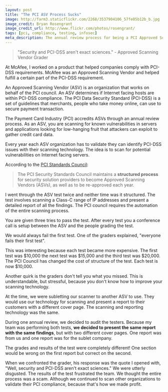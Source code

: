 ```yaml
---
layout: post
title: "The PCI ASV Process Sucks"
image: http://farm3.staticflickr.com/2268/3537904106_57fe05b12b_b.jpg
image_credit: Bryan Rosengrant
image_credit_url: http://www.flickr.com/photos/rosengrant/
tags: [pci, compliance, testing, infosec]
meta_description: The annual review process for being a PCI Approved Scanning Vendor is bad. The review is subjective.
---
```


> "Security and PCI-DSS aren't exact sciences." - Approved Scanning Vendor Grader

At McAfee, I worked on a product that helped companies comply with PCI-DSS requirements. McAfee was an Approved Scanning Vendor and helped fulfill a certain part of the PCI-DSS requirement.

An Approved Scanning Vendor (ASV) is an organization that works on behalf of the PCI council. An ASV determines if Internet facing hosts are within PCI-DSS compliance. The PCI Data Security Standard (PCI-DSS) is a set of guidelines that merchants, people who take money online, can use to secure payment transaction.

The Payment Card Industry (PCI) accredits ASVs through an annual review process. As an ASV, you are scanning for known vulnerabilities in servers and applications looking for low-hanging fruit that attackers can exploit to gather credit card data.

Every year each ASV organization has to validate they can identify PCI-DSS issues with their scanning technology. The idea is to scan for potential vulnerabilities on Internet facing servers. 

According to the [PCI Standards Council][1]:

> The PCI Security Standards Council maintains a __structured process__ for security solution providers to become Approved Scanning Vendors (ASVs), as well as to be re-approved each year.

I went through the ASV test twice and neither time was it structured. The test involves scanning a Class-C range of IP addresses and present a detailed report of all the findings. The PCI council requires the automation of the entire scanning process.

You are given three tries to pass the test. After every test you  a conference call is setup between the ASV and the people grading the test.

We would always fail the first test. One of the graders explained, "everyone fails their first test". 

This was interesting because each test became more expensive. The first test was $10,000 the next test was $15,000 and the third test was $20,000. The PCI Council has changed the cost of structure of the test. Each test is now $10,000.

Another quirk is the graders don't tell you what you missed. This is understandable, but stressful, because you don't know how to improve your scanning technology.

At the time, we were subletting our scanner to another ASV to use. They would use our technology for scanning and present a report to their customers with a different cover page. The scanning and reporting technology was the same.

During one annual review, we decided to audit the testers. Because my team was performing both tests, __we decided to present the same report with the same findings__, but with two different cover pages. One report was from us and one report was  for the sublet company.

The grades and results of the test were completely different! One section would be wrong on the first report but correct on the second.

When we confronted the grader, his response was the quote I opened with, "Well, security and PCI-DSS aren't exact sciences." We were utterly disgusted. The results of the test frustrated the team. We thought the entire process was a scam. Although we continued to scan other organizations to validate their PCI compliance, because that's how we made profit.

[1]: https://www.pcisecuritystandards.org/approved_companies_providers/approved_scanning_vendors.php
